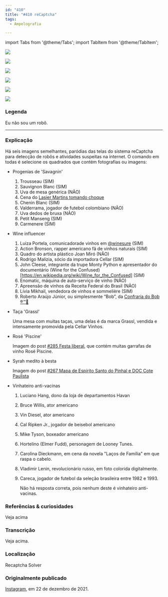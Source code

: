 ```yaml
---
id: "410"
title: "#410 reCaptcha"
tags:
  - Ampelografia

---
```


import Tabs from '@theme/Tabs';
import TabItem from '@theme/TabItem';

<Tabs>
  <TabItem value="1" label="1" default>

![](https://bebiodicionario-com.s3.amazonaws.com/media/posts/202112/269787924_332068581821587_7094303604973833825_n_17922053558077396.jpg)

</TabItem>
  <TabItem value="2" label="2">

![](https://bebiodicionario-com.s3.amazonaws.com/media/posts/202112/269736215_592594088519656_7911722302337862886_n_17933991760758643.jpg)

</TabItem>
  <TabItem value="3" label="3">

![](https://bebiodicionario-com.s3.amazonaws.com/media/posts/202112/269763856_395242732356570_3908453475934291503_n_17869231940597730.jpg)

</TabItem>
  <TabItem value="4" label="4">

![](https://bebiodicionario-com.s3.amazonaws.com/media/posts/202112/269710702_3148160648840531_4820582487607073297_n_17927614933875401.jpg)

</TabItem>
  <TabItem value="5" label="5">

![](https://bebiodicionario-com.s3.amazonaws.com/media/posts/202112/269795192_609199100292461_7601798976730732220_n_17884612556559238.jpg)

</TabItem>
  <TabItem value="6" label="6">

![](https://bebiodicionario-com.s3.amazonaws.com/media/posts/202112/269715014_582563506177809_7493266587747980998_n_18104017867283124.jpg)

</TabItem>
</Tabs>

### Legenda

Eu não sou um robô.

---

### Explicação

Há seis imagens semelhantes, paródias das telas do sistema reCaptcha para detecção de robôs e atividades suspeitas na internet. O comando em todas é selecione os quadrados que contém fotografias ou imagens:

- Progenias de 'Savagnin'
  
  1. Trousseau (SIM)
  2. Sauvignon Blanc (SIM)
  3. Uva de mesa genérica (NÃO)
  4. Cena do [Lasier Martins tomando choque](https://www.youtube.com/watch?v=U9CXtycJz_g)
  5. Chenin Blanc (SIM)
  6. Valderrama, jogador de futebol colombiano (NÃO)
  7. Uva dedos de bruxa (NÃO)
  8. Petit Manseng (SIM)
  9. Carmenere (SIM)

- Wine influencer
  
  1. Luiza Portela, comunicadorade vinhos em [@winesure](https://www.instagram.com/winesure/?hl=en) (SIM)
  2. Action Bronson, rapper americano fã de vinhos naturais (SIM)
  3. Quadro do artista plástico Joan Miró (NÃO)
  4. Rodrigo Malizia, sócio da importadora Cellar (SIM)
  5. John Cleese, integrante da trupe Monty Python e apresentador do documentário (Wine for the Confused)[https://en.wikipedia.org/wiki/Wine_for_the_Confused] (SIM)
  6. Enomatic, máquina de auto-serviço de vinho (NÃO)
  7. Apreensão de vinhos da Receita Federal do Brasil (NÃO)
  8. Lívia Mikhail, vendedora de vinhos e sommelière (SIM)
  9. Roberto Araújo Júnior, ou simplesmente “Bob”, da [Confraria do Bob ®™🍷](https://www.instagram.com/confrariadobob/?hl=en)

- Taça 'Grassl'
  
    Uma mesa com muitas taças, uma delas é da marca Grassl, vendida e intensamente promovida pela Cellar Vinhos.

- Rosé 'Piscine'
  
    Imagem do post [#285 Festa liberal](285), que contém muitas garrafas de vinho Rosé Piscine.

- Syrah medito à besta
  
    Imagem do post [#267 Mapa de Espírito Santo do Pinhal e DOC Cote Paulista](267)

- Vinhateiro anti-vacinas
  
  1. Luciano Hang, dono da loja de departamentos Havan
  
  2. Bruce Willis, ator americano
  
  3. Vin Diesel, ator americano
  
  4. Cal Ripken Jr., jogador de beisebol americano
  
  5. Mike Tyson, boxeador americano
  
  6. Hortelino (Elmer Fudd), personagem de Looney Tunes. 
  
  7. Carolina Dieckmann, em cena da novela "Laços de Família" em que raspa o cabelo.
  
  8. Vladimir Lenin, revolucionário russo, em foto colorida digitalmente.
  
  9. Careca, jogador de futebol da seleção brasileira entre 1982 e 1993. 
     
     Não há resposta correta, pois nenhum deste é vinhateiro anti-vacinas.

### Referências & curiosidades

Veja acima

### Transcrição

Veja acima.

### Localização

Recaptcha Solver

### Originalmente publicado

[Instagram](https://www.instagram.com/p/CXycVZdrD5_/), em 22 de dezembro de 2021.
